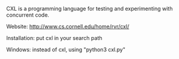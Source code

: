 CXL is a programming language for testing and experimenting with
concurrent code.

Website: http://www.cs.cornell.edu/home/rvr/cxl/

Installation: put cxl in your search path

Windows: instead of cxl, using "python3 cxl.py"
